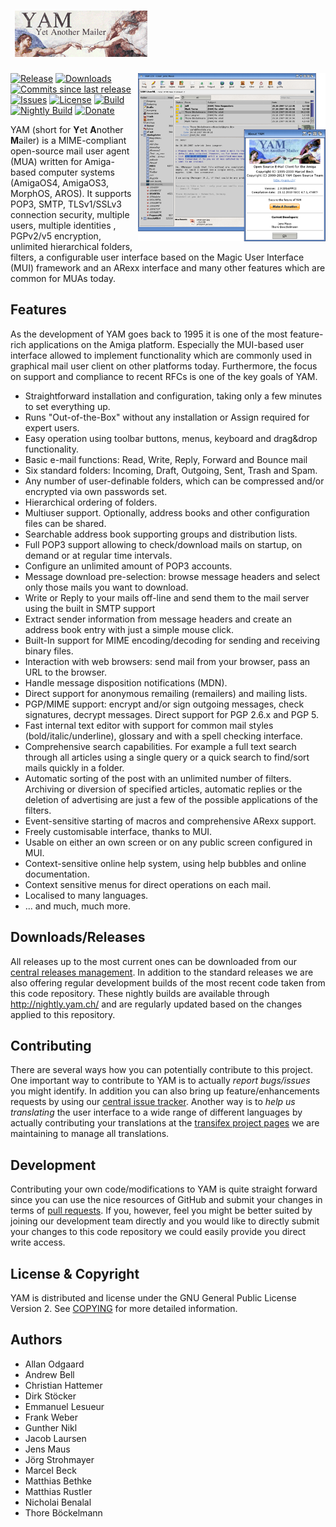# &nbsp;![YAM](www/yam.gif)
<img src="www/mainabout.png" width=300 align="right" />

[![Release](https://img.shields.io/github/release/jens-maus/yam.svg)](https://github.com/jens-maus/yam/releases/latest)
[![Downloads](https://img.shields.io/github/downloads/jens-maus/yam/latest/total.svg)](https://github.com/jens-maus/yam/releases/latest)
[![Commits since last release](https://img.shields.io/github/commits-since/jens-maus/yam/latest.svg)](https://github.com/jens-maus/yam/releases/latest)
[![Issues](https://img.shields.io/github/issues/jens-maus/yam.svg)](https://github.com/jens-maus/yam/issues)
[![License](http://img.shields.io/:license-gpl2-blue.svg?style=flat)](http://www.gnu.org/licenses/gpl-2.0.html)
[![Build](https://github.com/jens-maus/yam/workflows/CI/badge.svg)](https://github.com/jens-maus/yam/actions)
[![Nightly Build](https://github.com/jens-maus/yam/workflows/nightly/badge.svg)](https://github.com/jens-maus/yam/releases/nightly-builds)
[![Donate](https://img.shields.io/badge/donate-PayPal-green.svg)](https://www.paypal.com/cgi-bin/webscr?cmd=_s-xclick&hosted_button_id=8L52PD9A9WS36)

YAM (short for **Y**et **A**nother **M**ailer) is a MIME-compliant open-source mail user agent (MUA) written for Amiga-based computer
systems (AmigaOS4, AmigaOS3, MorphOS, AROS). It supports POP3, SMTP, TLSv1/SSLv3 connection security, multiple users, multiple identities
, PGPv2/v5 encryption, unlimited hierarchical folders, filters, a configurable user interface based on the Magic User Interface (MUI)
framework and an ARexx interface and many other features which are common for MUAs today.

## Features

As the development of YAM goes back to 1995 it is one of the most feature-rich applications on the Amiga platform. Especially
the MUI-based user interface allowed to implement functionality which are commonly used in graphical mail user client on other platforms today. Furthermore, the focus on support and compliance to recent RFCs is one of the key goals of YAM.

* Straightforward installation and configuration, taking only a few minutes to set everything up.
* Runs "Out-of-the-Box" without any installation or Assign required for expert users.
* Easy operation using toolbar buttons, menus, keyboard and drag&drop functionality.
* Basic e-mail functions: Read, Write, Reply, Forward and Bounce mail
* Six standard folders: Incoming, Draft, Outgoing, Sent, Trash and Spam.
* Any number of user-definable folders, which can be compressed and/or encrypted via own passwords set.
* Hierarchical ordering of folders.
* Multiuser support. Optionally, address books and other configuration files can be shared.
* Searchable address book supporting groups and distribution lists.
* Full POP3 support allowing to check/download mails on startup, on demand or at regular time intervals.
* Configure an unlimited amount of POP3 accounts.
* Message download pre-selection: browse message headers and select only those mails you want to download.
* Write or Reply to your mails off-line and send them to the mail server using the built in SMTP support
* Extract sender information from message headers and create an address book entry with just a simple mouse click.
* Built-In support for MIME encoding/decoding for sending and receiving binary files.
* Interaction with web browsers: send mail from your browser, pass an URL to the browser.
* Handle message disposition notifications (MDN).
* Direct support for anonymous remailing (remailers) and mailing lists.
* PGP/MIME support: encrypt and/or sign outgoing messages, check signatures, decrypt messages. Direct support for PGP 2.6.x and PGP 5.
* Fast internal text editor with support for common mail styles (bold/italic/underline), glossary and with a spell checking interface.
* Comprehensive search capabilities. For example a full text search through all articles using a single query or a quick search to find/sort mails quickly in a folder.
* Automatic sorting of the post with an unlimited number of filters. Archiving or diversion of specified articles, automatic replies or the deletion of advertising are just a few of the possible applications of the filters.
* Event-sensitive starting of macros and comprehensive ARexx support.
* Freely customisable interface, thanks to MUI.
* Usable on either an own screen or on any public screen configured in MUI.
* Context-sensitive online help system, using help bubbles and online documentation.
* Context sensitive menus for direct operations on each mail.
* Localised to many languages.
* ... and much, much more.

## Downloads/Releases

All releases up to the most current ones can be downloaded from our [central releases management](https://github.com/jens-maus/yam/releases). In addition to the standard releases we are also offering regular development builds of the most recent code taken from this code repository. These nightly builds are available through http://nightly.yam.ch/ and are regularly updated based on the changes applied to this repository.

## Contributing

There are several ways how you can potentially contribute to this project. One important way to contribute to YAM is to actually *report bugs/issues* you might identify. In addition you can also bring up feature/enhancements requests by using our [central issue tracker](https://github.com/jens-maus/yam/issues). Another way is to *help us translating* the user interface to a wide range of different languages by actually contributing your translations at the [transifex project pages](https://www.transifex.com/ato/yam/) we are maintaining to manage all translations.  

## Development

Contributing your own code/modifications to YAM is quite straight forward since you can use the nice resources of GitHub and submit your changes in terms of [pull requests](https://github.com/jens-maus/yam/pulls). If you, however, feel you might be better suited by joining our development team directly and you would like to directly submit your changes to this code repository we could easily provide you direct write access.

## License & Copyright

YAM is distributed and license under the GNU General Public License Version 2. See [COPYING](COPYING) for more detailed information.

## Authors

* Allan Odgaard
* Andrew Bell
* Christian Hattemer
* Dirk Stöcker
* Emmanuel Lesueur
* Frank Weber
* Gunther Nikl
* Jacob Laursen
* Jens Maus
* Jörg Strohmayer
* Marcel Beck
* Matthias Bethke
* Matthias Rustler
* Nicholai Benalal
* Thore Böckelmann
